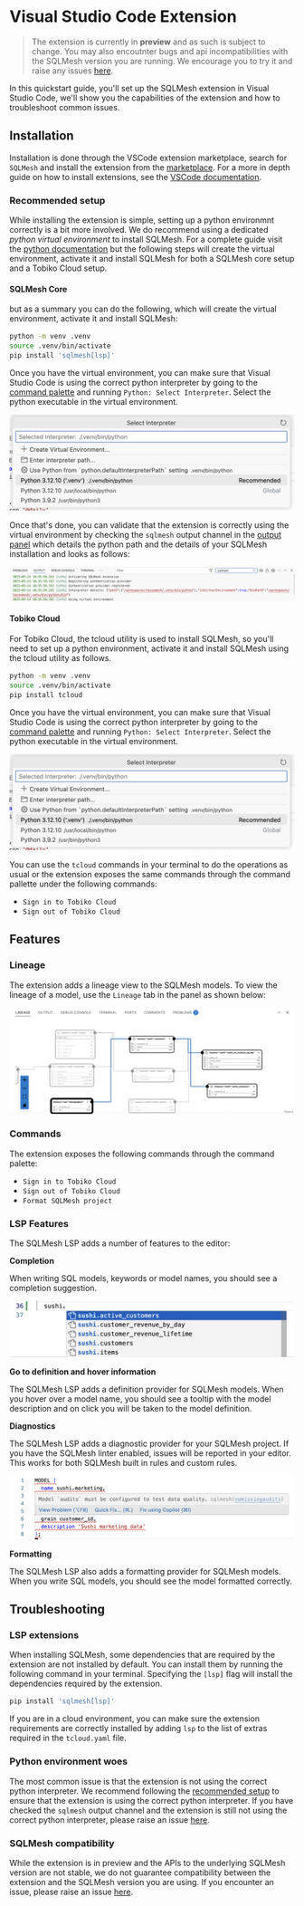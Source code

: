 # Visual Studio Code Extension

> The extension is currently in **preview** and as such is subject to change. You may also encoutnter bugs and api incompatibilities with the SQLMesh version you are running.  We encourage you to try it and raise any issues [here](https://github.com/tobikodata/sqlmesh/issues).

In this quickstart guide, you'll set up the SQLMesh extension in Visual Studio Code, we'll show you the capabilities of the extension and how to troubleshoot common issues. 

## Installation

Installation is done through the VSCode extension marketplace, search for `SQLMesh` and install the extension from the [marketplace](https://marketplace.visualstudio.com/items?itemName=tobikodata.sqlmesh). For a more in depth guide on how to install extensions, see the [VSCode documentation](https://code.visualstudio.com/docs/configure/extensions/extension-marketplace#_install-an-extension).

### Recommended setup

While installing the extension is simple, setting up a python environmnt correctly is a bit more involved. We do recommend using a dedicated *python virtual environment* to install SQLMesh. For a complete guide visit the [python documentation](https://docs.python.org/3/library/venv.html) but the following steps will create the virtual environment, activate it and install SQLMesh for both a SQLMesh core setup and a Tobiko Cloud setup.

#### SQLMesh Core

 but as a summary you can do the following, which will create the virtual environment, activate it and install SQLMesh:

```bash
python -m venv .venv
source .venv/bin/activate
pip install 'sqlmesh[lsp]'
```

Once you have the virtual environment, you can make sure that Visual Studio Code is using the correct python interpreter by going to the [command palette](https://code.visualstudio.com/docs/getstarted/userinterface#_command-palette) and running `Python: Select Interpreter`. Select the python executable in the virtual environment.

![Select interpreter](./vscode/select_interpreter.png)

Once that's done, you can validate that the extension is correctly using the virtual environment by checking the `sqlmesh` output channel in the [output panel](https://code.visualstudio.com/docs/getstarted/userinterface#_output-panel) which details the python path and the details of your SQLMesh installation and looks as follows:

![Output panel](./vscode/interpreter_details.png)

#### Tobiko Cloud

For Tobiko Cloud, the tcloud utility is used to install SQLMesh, so you'll need to set up a python environment, activate it and install SQLMesh using the tcloud utility as follows.

```bash
python -m venv .venv
source .venv/bin/activate
pip install tcloud
```

Once you have the virtual environment, you can make sure that Visual Studio Code is using the correct python interpreter by going to the [command palette](https://code.visualstudio.com/docs/getstarted/userinterface#_command-palette) and running `Python: Select Interpreter`. Select the python executable in the virtual environment.

![Select interpreter](./vscode/select_interpreter.png)

You can use the `tcloud` commands in your terminal to do the operations as usual or the extension exposes the same commands through the command pallette under the following commands: 
- `Sign in to Tobiko Cloud`
- `Sign out of Tobiko Cloud`

## Features

### Lineage 

The extension adds a lineage view to the SQLMesh models. To view the lineage of a model, use the `Lineage` tab in the panel as shown below:

![Lineage view](./vscode/lineage.png)

### Commands

The extension exposes the following commands through the command palette:

- `Sign in to Tobiko Cloud`
- `Sign out of Tobiko Cloud`
- `Format SQLMesh project`

### LSP Features 

The SQLMesh LSP adds a number of features to the editor: 

**Completion**

When writing SQL models, keywords or model names, you should see a completion suggestion.

![Completion](./vscode/autocomplete.png)

**Go to definition and hover information**

The SQLMesh LSP adds a definition provider for SQLMesh models. When you hover over a model name, you should see a tooltip with the model description and on click you will be taken to the model definition.

**Diagnostics**

The SQLMesh LSP adds a diagnostic provider for your SQLMesh project. If you have the SQLMesh linter enabled, issues will be reported in your editor. This works for both SQLMesh built in rules and custom rules.

![Diagnostics](./vscode/diagnostics.png)

**Formatting**

The SQLMesh LSP also adds a formatting provider for SQLMesh models. When you write SQL models, you should see the model formatted correctly.

## Troubleshooting

### LSP extensions

When installing SQLMesh, some dependencies that are required by the extension are not installed by default. You can install them by running the following command in your terminal. Specifying the `[lsp]` flag will install the dependencies required by the extension.

```bash
pip install 'sqlmesh[lsp]'
```

If you are in a cloud environment, you can make sure the extension requirements are correctly installed by adding `lsp` to the list of extras required in the `tcloud.yaml` file.

### Python environment woes

The most common issue is that the extension is not using the correct python interpreter. We recommend following the [recommended setup](#recommended-setup) to ensure that the extension is using the correct python interpreter. If you have checked the `sqlmesh` output channel and the extension is still not using the correct python interpreter, please raise an issue [here](https://github.com/tobikodata/sqlmesh/issues).

### SQLMesh compatibility

While the extension is in preview and the APIs to the underlying SQLMesh version are not stable, we do not guarantee compatibility between the extension and the SQLMesh version you are using. If you encounter an issue, please raise an issue [here](https://github.com/tobikodata/sqlmesh/issues).

